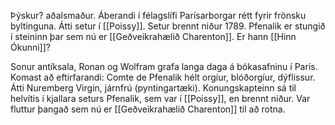 Þýskur? aðalsmaður.
Áberandi í félagslífi Parísarborgar rétt fyrir frönsku byltinguna.
Átti setur í [[Poissy]].
Setur brennt niður 1789.
Pfenalik er stungið í steininn þar sem nú er [[Geðveikrahælið Charenton]].
Er hann [[Hinn Ókunni]]?

Sonur antíksala, Ronan og Wolfram grafa langa daga á bókasafninu í París.
Komast að eftirfarandi:
Comte de Pfenalik hélt orgíur, blóðorgíur, dýflissur. Átti Nuremberg Virgin, járnfrú (pyntingartæki).
Konungskapteinn sá til helvítis í kjallara seturs Pfenalik, sem var í [[Poissy]], en brennt niður.
Var fluttur þangað sem nú er [[Geðveikrahælið Charenton]] til að rotna.